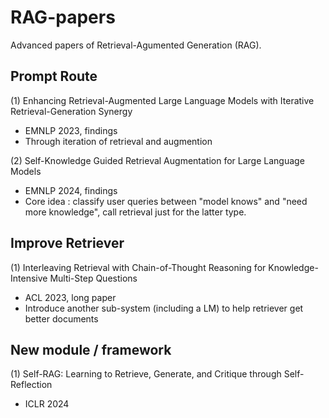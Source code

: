 # RAG-papers
Advanced papers of Retrieval-Agumented Generation (RAG).



## Prompt Route

(1) Enhancing Retrieval-Augmented Large Language Models with Iterative Retrieval-Generation Synergy 

- EMNLP 2023, findings
- Through iteration of retrieval and augmention



(2) Self-Knowledge Guided Retrieval Augmentation for Large Language Models

- EMNLP 2024, findings
- Core idea : classify user queries between "model knows" and "need more knowledge", call retrieval just for the latter type.



## Improve Retriever

(1) Interleaving Retrieval with Chain-of-Thought Reasoning for Knowledge-Intensive Multi-Step Questions

- ACL 2023, long paper
- Introduce another sub-system (including a LM) to help retriever get better documents



## New module / framework

(1) Self-RAG: Learning to Retrieve, Generate, and Critique through Self-Reflection

- ICLR 2024
